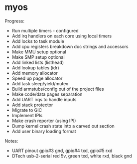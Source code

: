 # myos

Progress:
- Run multiple timers - configured
- Add irq handlers on each core using local timers
- Add locks to task module
- Add cpu registers breakdown doc strings and accessors
- Make MMU setup optional
- Make SMP setup optional
- Add linked lists (listhead)
- Add lookup tables (idr)
- Add memory allocator
- Speed up page allocator
- Add task sleep/yield/mutex
- Build armstubs/config out of the project files
- Make code/data pages separation
- Add UART irqs to handle inputs
- Add stack protector
- Migrate to GIC
- Implement IPIs
- Make crash reporter (using IPI)
- Dump kernel crash state into a carved out section
- Add user binary loading format

Notes:
- UART pinout gpio#3 gnd, gpio#4 txd, gpio#5 rxd
- DTech usb-2-serial red 5v, green txd, white rxd, black gnd
